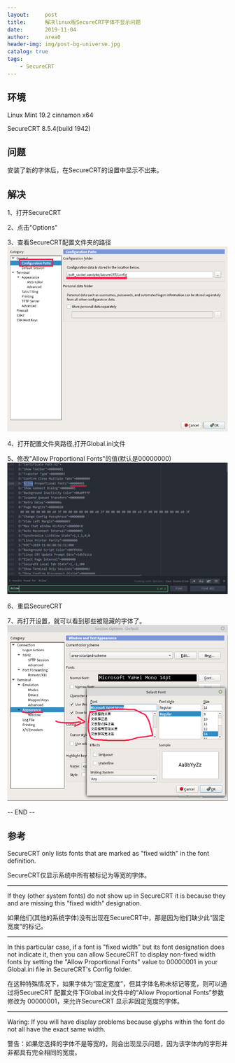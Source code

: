 ```yaml
---
layout:     post
title:      解决linux版SecureCRT字体不显示问题
date:       2019-11-04
author:     area0
header-img: img/post-bg-universe.jpg
catalog: true
tags:
    - SecureCRT
---
```


## 环境
Linux Mint 19.2 cinnamon x64

SecureCRT 8.5.4(build 1942)

## 问题
安装了新的字体后，在SecureCRT的设置中显示不出来。

## 解决
1、打开SecureCRT

2、点击"Options"

3、查看SecureCRT配置文件夹的路径
![check_config_path](/img/2019-11-04/check_config_path.png)

4、打开配置文件夹路径,打开Global.ini文件

5、修改"Allow Proportional Fonts"的值(默认是00000000)
![modify_config](/img/2019-11-04/modify_config.png)

6、重启SecureCRT

7、再打开设置，就可以看到那些被隐藏的字体了。
![see_fonts](/img/2019-11-04/see_fonts.png)

-- END --

## 参考

SecureCRT only lists fonts that are marked as "fixed width" in the font definition.

SecureCRT仅显示系统中所有被标记为等宽的字体。

---
If they (other system fonts) do not show up in SecureCRT it is because they and are
missing this "fixed width" designation.

如果他们(其他的系统字体)没有出现在SecureCRT中，那是因为他们缺少此“固定宽度”的标记。

---
In this particular case, if a font is "fixed width" but its font designation does not
indicate it, then you can allow SecureCRT to display non-fixed width fonts by setting
the "Allow Proportional Fonts" value to 00000001 in your Global.ini file in SecureCRT's
Config folder.

在这种特殊情况下，如果字体为“固定宽度”，但其字体名称未标记等宽，则可以通过将SecureCRT
配置文件下Global.ini文件中的“Allow Proportional Fonts”参数修改为 00000001，来允许SecureCRT
显示非固定宽度的字体。

---
Waring: If you will have display problems because glyphs within the font do not all have
the exact same width.

警告：如果您选择的字体不是等宽的，则会出现显示问题，因为该字体内的字形并非都具有完全相同的宽度。
